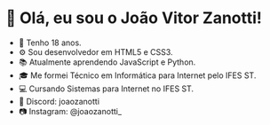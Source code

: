 # 👋 Olá, eu sou o João Vitor Zanotti!
- 🌱 Tenho 18 anos.
- ⚙️ Sou desenvolvedor em HTML5 e CSS3.
- 📚 Atualmente aprendendo JavaScript e Python.
- 🎓 Me formei Técnico em Informática para Internet pelo IFES ST.
- 💻 Cursando Sistemas para Internet no IFES ST.
- 💬 Discord: joaozanotti
- 📷 Instagram: @joaozanotti_

<!---
joaozanotti/joaozanotti is a ✨ special ✨ repository because its `README.md` (this file) appears on your GitHub profile.
You can click the Preview link to take a look at your changes.
--->
